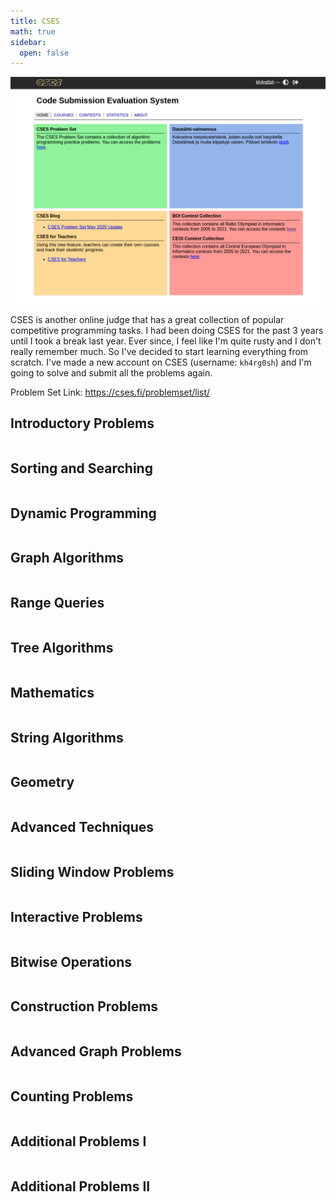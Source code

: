 ```yaml
---
title: CSES
math: true
sidebar:
  open: false
---
```


![alt text](image.png)

CSES is another online judge that has a great collection of popular competitive programming tasks. I had been doing CSES for the past 3 years until I took a break last year. Ever since, I feel like I'm quite rusty and I don't really remember much. So I've decided to start learning everything from scratch. I've made a new account on CSES (username: `kh4rg0sh`) and I'm going to solve and submit all the problems again. 

Problem Set Link: https://cses.fi/problemset/list/

## Introductory Problems
<table>

</table>

## Sorting and Searching
<table>
    <tr></tr>
</table>


## Dynamic Programming
<table>

</table>


## Graph Algorithms
<table>

</table>

## Range Queries
<table>

</table>

## Tree Algorithms
<table>

</table>

## Mathematics
<table>

</table>

## String Algorithms
<table>

</table>

## Geometry
<table>

</table>

## Advanced Techniques
<table>

</table>

## Sliding Window Problems
<table>

</table>

## Interactive Problems
<table>

</table>

## Bitwise Operations
<table>

</table>

## Construction Problems
<table>

</table>

## Advanced Graph Problems
<table>

</table>

## Counting Problems
<table>

</table>

## Additional Problems I
<table>

</table>

## Additional Problems II
<table>

</table>


